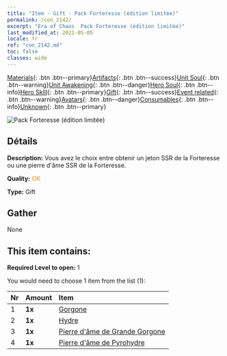 ```yaml
---
title: "Item - Gift - Pack Forteresse (édition limitée)"
permalink: /con_2142/
excerpt: "Era of Chaos  Pack Forteresse (édition limitée)"
last_modified_at: 2021-05-05
locale: fr
ref: "con_2142.md"
toc: false
classes: wide
---
```

 [Materials](/ItemsFR/){: .btn .btn--primary}[Artifacts](/ItemsFR/Artifacts/){: .btn .btn--success}[Unit Soul](/ItemsFR/UnitSoul/){: .btn .btn--warning}[Unit Awakening](/ItemsFR/UnitAwakening/){: .btn .btn--danger}[Hero Soul](/ItemsFR/HeroSoul/){: .btn .btn--info}[Hero Skill](/ItemsFR/HeroSkill/){: .btn .btn--primary}[Gift](/ItemsFR/Gift/){: .btn .btn--success}[Event related](/ItemsFR/Events/){: .btn .btn--warning}[Avatars](/ItemsFR/Avatars/){: .btn .btn--danger}[Consumables](/ItemsFR/Consumables/){: .btn .btn--info}[Unknown](/ItemsFR/Unknown/){: .btn .btn--primary}

 ![Pack Forteresse (édition limitée)](/images/t/i_994009.png)

## Détails
 **Description:** Vous avez le choix entre obtenir un jeton SSR de la Forteresse ou une pierre d'âme SSR de la Forteresse.

 **Quality:** <span style="color: #FF8C00">OK</span>

 **Type:** Gift

## Gather

  None

## This item contains:

 **Required Level to open:** 1

 You would need to choose 1 item from the list (1):

  | Nr | Amount |     Item    |
  |:---|:-------|:------------|
  | 1 |  **1x** | [Gorgone](/ItemsFR/unt_257/) |  | 
  | 2 |  **1x** | [Hydre](/ItemsFR/unt_259/) |  | 
  | 3 |  **1x** | [Pierre d'âme de Grande Gorgone](/ItemsFR/unt_339/) |  | 
  | 4 |  **1x** | [Pierre d'âme de Pyrohydre](/ItemsFR/unt_341/) |  | 
